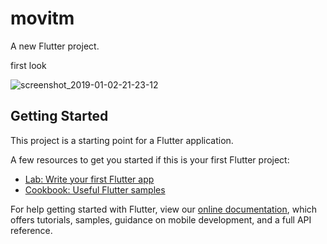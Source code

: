 # movitm

A new Flutter project.

first look

![screenshot_2019-01-02-21-23-12](https://user-images.githubusercontent.com/30453784/50599822-25696d80-0ed5-11e9-8875-b21357256c6e.png)


## Getting Started

This project is a starting point for a Flutter application.

A few resources to get you started if this is your first Flutter project:

- [Lab: Write your first Flutter app](https://flutter.io/docs/get-started/codelab)
- [Cookbook: Useful Flutter samples](https://flutter.io/docs/cookbook)

For help getting started with Flutter, view our 
[online documentation](https://flutter.io/docs), which offers tutorials, 
samples, guidance on mobile development, and a full API reference.
